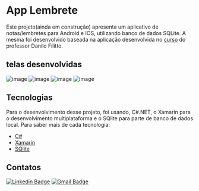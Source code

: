 # App Lembrete
Este projeto(ainda em construção) apresenta um aplicativo de notas/lembretes para Android e IOS, utilizando banco de dados SQLite. A mesma foi desenvolvido baseada na aplicação desenvolvida no [curso](https://www.youtube.com/playlist?list=PLfvOpw8k80Wr1V3SKx_uX3fK316jvvDdT) do professor Danilo Filitto.

## telas desenvolvidas
![image](https://user-images.githubusercontent.com/72640449/184782659-6164c45f-e94a-4247-8380-7f710697d60c.png)
![image](https://user-images.githubusercontent.com/72640449/184782775-2ce47014-b6c6-4ae6-afb3-cf90d7dd3844.png)
![image](https://user-images.githubusercontent.com/72640449/184782819-daa6e4bf-b67a-4ed8-a02f-922a33d80a12.png)
![image](https://user-images.githubusercontent.com/72640449/184782842-a9ee79f8-84a2-489d-bb84-f350319e428a.png)

## Tecnologias
Para o desenvolvimento desse projeto, foi usando, C#.NET, o Xamarin para o desenvolvimento multiplataforma e o SQlite para 
parte de banco de dados local. Para saber mais de cada tecnologia: </br>
- [C#](https://github.com/csharpbrasil)
- [Xamarin](https://github.com/xamarin)
- [SQlite](https://github.com/sqlite/sqlite#sqlite-source-repository)

## Contatos 
[![Linkedin Badge](https://img.shields.io/badge/-LinkedIn-0072b1?style=for-the-badge&logo=Linkedin&logoColor=white)](https://www.linkedin.com/in/emmanuel-cosme-martins-bento-3963bb1b9/ 'Contato pelo LinkedIn')
[![Gmail Badge](https://img.shields.io/badge/-gmail-c14438?style=for-the-badge&logo=Gmail&logoColor=white)](mailto:emmanuelbento6@gmail.com 'Contato via Email')


